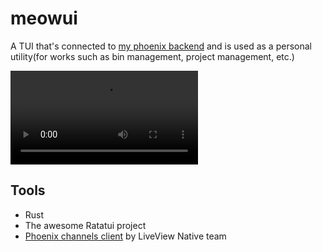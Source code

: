 # meowui

A TUI that's connected to [my phoenix backend](https://github.com/aayushmau5/phoenix.aayushsahu.com) and is used as a personal utility(for works such as bin management, project management, etc.)

![Video Demo](https://raw.githubusercontent.com/aayushmau5/meowui/refs/heads/main/demo.mp4)

## Tools

- Rust
- The awesome Ratatui project
- [Phoenix channels client](https://github.com/liveview-native/phoenix-channels-client) by LiveView Native team

